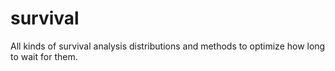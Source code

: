 # survival
All kinds of survival analysis distributions and methods to optimize how long to wait for them.
